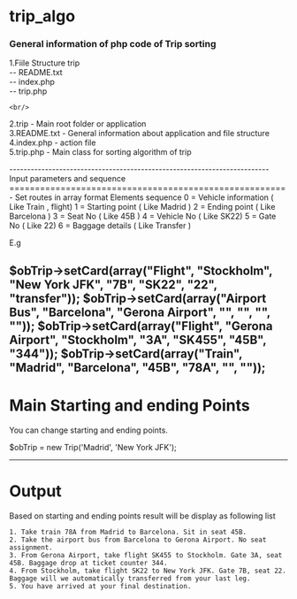 # trip_algo

<h3>General information of php code of Trip sorting</h3>
<p>
1.Fiile Structure 
   trip <br/>
    -- README.txt <br/>
    -- index.php <br/>
    -- trip.php <br/>
    
    <br/>
2.trip - Main root folder or application
<br/>
3.README.txt - General information about application and file structure
<br/>
4.index.php - action file
<br/>
5.trip.php - Main class for sorting algorithm of trip 
<br/>
</p>
-------------------------------------------------------------------------
Input parameters and sequence
======================================================
- Set routes in array format 
Elements sequence 
  0 = Vehicle information ( Like Train , flight)
  1 = Starting point ( Like Madrid )
  2 = Ending point ( Like Barcelona )
  3 = Seat No ( Like 45B )
  4 = Vehicle No ( Like SK22)
  5 = Gate No ( Like 22)
  6 = Baggage details ( Like Transfer )

E.g

  $obTrip->setCard(array("Flight", "Stockholm", "New York JFK", "7B", "SK22", "22", "transfer"));
  $obTrip->setCard(array("Airport Bus", "Barcelona", "Gerona Airport", "", "", "", ""));
  $obTrip->setCard(array("Flight", "Gerona Airport", "Stockholm", "3A", "SK455", "45B", "344"));
  $obTrip->setCard(array("Train", "Madrid", "Barcelona", "45B", "78A", "", ""));
--------------------------------------------------------------------------------------------------------


Main Starting and ending Points
==========================================================
You can change starting and ending points.

  $obTrip = new Trip('Madrid', 'New York JFK');

------------------------------------------------------------------

Output
===========================================================
Based on starting and ending points result will be display as following list 

    1. Take train 78A from Madrid to Barcelona. Sit in seat 45B.
    2. Take the airport bus from Barcelona to Gerona Airport. No seat assignment.
    3. From Gerona Airport, take flight SK455 to Stockholm. Gate 3A, seat 45B. Baggage drop at ticket counter 344.
    4. From Stockholm, take flight SK22 to New York JFK. Gate 7B, seat 22. Baggage will we automatically transferred from your last leg.
    5. You have arrived at your final destination.

